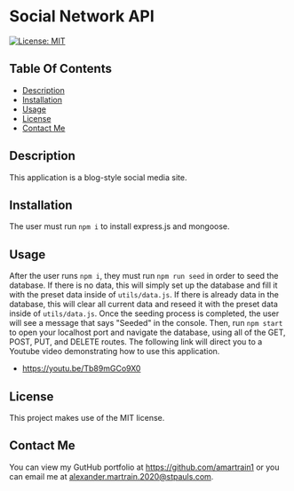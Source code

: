 # Social Network API
[![License: MIT](https://img.shields.io/badge/License-MIT-yellow.svg)](https://opensource.org/licenses/MIT)

## Table Of Contents
- [Description](#description)
- [Installation](#installation)
- [Usage](#usage)
- [License](#license)
- [Contact Me](#contact-me)

## Description
This application is a blog-style social media site.

## Installation
The user must run `npm i` to install express.js and mongoose. 

## Usage
After the user runs `npm i`, they must run `npm run seed` in order to seed the database. If there is no data, this will simply set up the database and fill it with the preset data inside of `utils/data.js`. If there is already data in the database, this will clear all current data and reseed it with the preset data inside of `utils/data.js`. Once the seeding process is completed, the user will see a message that says "Seeded" in the console. Then, run `npm start` to open your localhost port and navigate the database, using all of the GET, POST, PUT, and DELETE routes. The following link will direct you to a Youtube video demonstrating how to use this application.

- https://youtu.be/Tb89mGCo9X0

## License
This project makes use of the MIT license.

## Contact Me
You can view my GutHub portfolio at https://github.com/amartrain1 or you can email me at alexander.martrain.2020@stpauls.com.